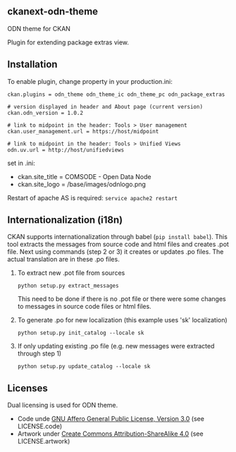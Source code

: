 ckanext-odn-theme
-------

ODN theme for CKAN

Plugin for extending package extras view.

Installation
-------

To enable plugin, change property in your production.ini:
```
ckan.plugins = odn_theme odn_theme_ic odn_theme_pc odn_package_extras

# version displayed in header and About page (current version)
ckan.odn_version = 1.0.2

# link to midpoint in the header: Tools > User management
ckan.user_management.url = https://host/midpoint

# link to midpoint in the header: Tools > Unified Views
odn.uv.url = http://host/unifiedviews
```

set in .ini:
* ckan.site_title = COMSODE - Open Data Node 
* ckan.site_logo = /base/images/odnlogo.png


Restart of apache AS is required: ``` service apache2 restart ```


Internationalization (i18n)
-------
CKAN supports internationalization through babel (```pip install babel```). This tool extracts the messages from source code and html files
and creates .pot file. Next using commands (step 2 or 3) it creates or updates .po files. The actual translation are in these .po files.

1. To extract new .pot file from sources
	```
	python setup.py extract_messages
	```
	
	This need to be done if there is no .pot file or there were some changes to messages in source code files or html files.

2. To generate .po for new localization (this example uses 'sk' localization)
	```
	python setup.py init_catalog --locale sk
	```

3. If only updating existing .po file (e.g. new messages were extracted through step 1)
	```
	python setup.py update_catalog --locale sk
	```

Licenses
-------

Dual licensing is used for ODN theme.
* Code unde [GNU Affero General Public License, Version 3.0](http://www.gnu.org/licenses/agpl-3.0.html) (see LICENSE.code)
* Artwork under [Create Commons Attribution-ShareAlike 4.0](https://creativecommons.org/licenses/by-sa/4.0/legalcode) (see LICENSE.artwork)
